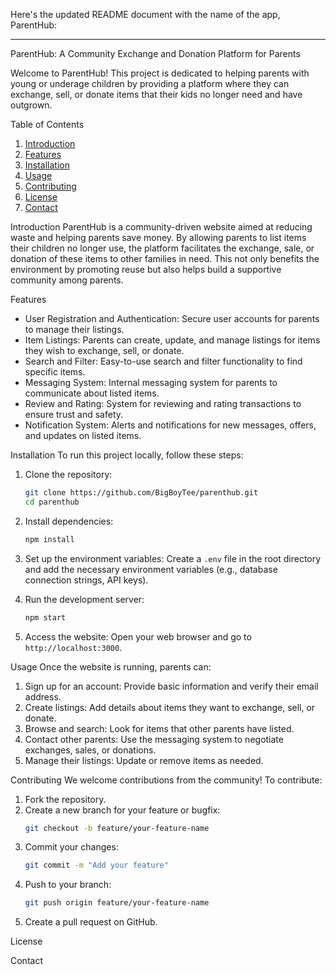 Here's the updated README document with the name of the app, ParentHub:

---

ParentHub: A Community Exchange and Donation Platform for Parents

Welcome to ParentHub! This project is dedicated to helping parents with young or underage children by providing a platform where they can exchange, sell, or donate items that their kids no longer need and have outgrown.

Table of Contents
1. [Introduction](introduction)
2. [Features](features)
3. [Installation](installation)
4. [Usage](usage)
5. [Contributing](contributing)
6. [License](license)
7. [Contact](contact)

Introduction
ParentHub is a community-driven website aimed at reducing waste and helping parents save money. By allowing parents to list items their children no longer use, the platform facilitates the exchange, sale, or donation of these items to other families in need. This not only benefits the environment by promoting reuse but also helps build a supportive community among parents.

 Features
- User Registration and Authentication: Secure user accounts for parents to manage their listings.
- Item Listings: Parents can create, update, and manage listings for items they wish to exchange, sell, or donate.
- Search and Filter: Easy-to-use search and filter functionality to find specific items.
- Messaging System: Internal messaging system for parents to communicate about listed items.
- Review and Rating: System for reviewing and rating transactions to ensure trust and safety.
- Notification System: Alerts and notifications for new messages, offers, and updates on listed items.

Installation
To run this project locally, follow these steps:

1. Clone the repository:
   ```sh
   git clone https://github.com/BigBoyTee/parenthub.git
   cd parenthub
   ```

2. Install dependencies:
   ```sh
   npm install
   ```

3. Set up the environment variables:
   Create a `.env` file in the root directory and add the necessary environment variables (e.g., database connection strings, API keys).

4. Run the development server:
   ```sh
   npm start
   ```

5. Access the website:
   Open your web browser and go to `http://localhost:3000`.

Usage
Once the website is running, parents can:

1. Sign up for an account: Provide basic information and verify their email address.
2. Create listings: Add details about items they want to exchange, sell, or donate.
3. Browse and search: Look for items that other parents have listed.
4. Contact other parents: Use the messaging system to negotiate exchanges, sales, or donations.
5. Manage their listings: Update or remove items as needed.

Contributing
We welcome contributions from the community! To contribute:

1. Fork the repository.
2. Create a new branch for your feature or bugfix:
   ```sh
   git checkout -b feature/your-feature-name
   ```
3. Commit your changes:
   ```sh
   git commit -m "Add your feature"
   ```
4. Push to your branch:
   ```sh
   git push origin feature/your-feature-name
   ```
5. Create a pull request on GitHub.

License

Contact
